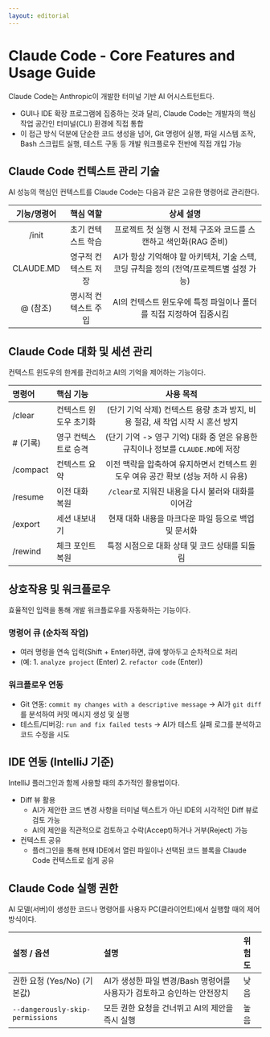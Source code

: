```yaml
---
layout: editorial
---
```


# Claude Code - Core Features and Usage Guide

Claude Code는 Anthropic이 개발한 터미널 기반 AI 어시스트턴트다.

- GUI나 IDE 확장 프로그램에 집중하는 것과 달리, Claude Code는 개발자의 핵심 작업 공간인 터미널(CLI) 환경에 직접 통합
- 이 접근 방식 덕분에 단순한 코드 생성을 넘어, Git 명령어 실행, 파일 시스템 조작, Bash 스크립트 실행, 테스트 구동 등 개발 워크플로우 전반에 직접 개입 가능

## Claude Code 컨텍스트 관리 기술

AI 성능의 핵심인 컨텍스트를 Claude Code는 다음과 같은 고유한 명령어로 관리한다.

|  기능/명령어   |    핵심 역할    |                         상세 설명                         |
|:---------:|:-----------:|:-----------------------------------------------------:|
|   /init   | 초기 컨텍스트 학습  |        프로젝트 첫 실행 시 전체 구조와 코드를 스캔하고 색인화(RAG 준비)        |
| CLAUDE.MD | 영구적 컨텍스트 저장 | AI가 항상 기억해야 할 아키텍처, 기술 스택, 코딩 규칙을 정의 (전역/프로젝트별 설정 가능) |
|  @ (참조)   | 명시적 컨텍스트 주입 |        AI의 컨텍스트 윈도우에 특정 파일이나 폴더를 직접 지정하여 집중시킴         |

## Claude Code 대화 및 세션 관리

컨텍스트 윈도우의 한계를 관리하고 AI의 기억을 제어하는 기능이다.

| 명령어      | 핵심 기능        |                         사용 목적                         |
|:---------|:-------------|:-----------------------------------------------------:|
| /clear   | 컨텍스트 윈도우 초기화 |   (단기 기억 삭제) 컨텍스트 용량 초과 방지, 비용 절감, 새 작업 시작 시 혼선 방지    |
| # (기록)   | 영구 컨텍스트로 승격  | (단기 기억 -> 영구 기억) 대화 중 얻은 유용한 규칙이나 정보를 `CLAUDE.MD`에 저장 |
| /compact | 컨텍스트 요약      |   이전 맥락을 압축하여 유지하면서 컨텍스트 윈도우 여유 공간 확보 (성능 저하 시 유용)    |
| /resume  | 이전 대화 복원     |           `/clear`로 지워진 내용을 다시 불러와 대화를 이어감            |
| /export  | 세션 내보내기      |            현재 대화 내용을 마크다운 파일 등으로 백업 및 문서화             |
| /rewind  | 체크 포인트 복원    |              특정 시점으로 대화 상태 및 코드 상태를 되돌림               |

## 상호작용 및 워크플로우

효율적인 입력을 통해 개발 워크플로우를 자동화하는 기능이다.

### 명령어 큐 (순차적 작업)

- 여러 명령을 연속 입력(Shift + Enter)하면, 큐에 쌓아두고 순차적으로 처리
- (예: 1. `analyze project` (Enter) 2. `refactor code` (Enter))

### 워크플로우 연동

- Git 연동: `commit my changes with a descriptive message` -> AI가 `git diff`를 분석하여 커밋 메시지 생성 및 실행
- 테스트/디버깅: `run and fix failed tests` -> AI가 테스트 실패 로그를 분석하고 코드 수정을 시도

## IDE 연동 (IntelliJ 기준)

IntelliJ 플러그인과 함께 사용할 때의 추가적인 활용법이다.

- Diff 뷰 활용
    - AI가 제안한 코드 변경 사항을 터미널 텍스트가 아닌 IDE의 시각적인 Diff 뷰로 검토 가능
    - AI의 제안을 직관적으로 검토하고 수락(Accept)하거나 거부(Reject) 가능
- 컨텍스트 공유
    - 플러그인을 통해 현재 IDE에서 열린 파일이나 선택된 코드 블록을 Claude Code 컨텍스트로 쉽게 공유

## Claude Code 실행 권한

AI 모델(서버)이 생성한 코드나 명령어를 사용자 PC(클라이언트)에서 실행할 때의 제어 방식이다.

| 설정 / 옵션                          | 설명                                          | 위험도 |
|:---------------------------------|:--------------------------------------------|:----|
| 권한 요청 (Yes/No) (기본값)             | AI가 생성한 파일 변경/Bash 명령어를 사용자가 검토하고 승인하는 안전장치 | 낮음  |
| `--dangerously-skip-permissions` | 모든 권한 요청을 건너뛰고 AI의 제안을 즉시 실행                | 높음  |
